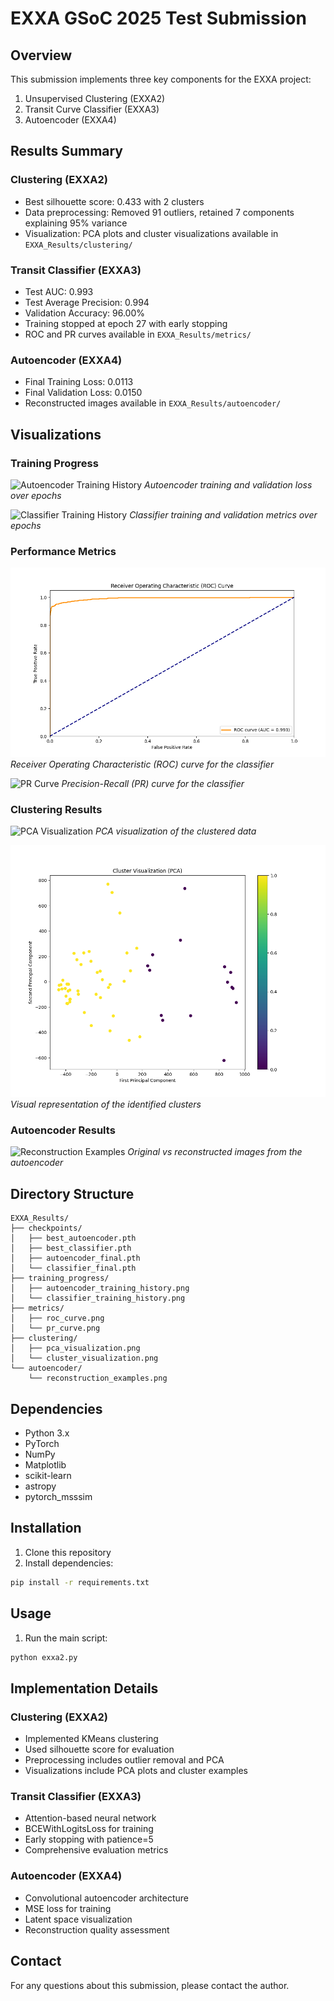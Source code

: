 # EXXA GSoC 2025 Test Submission

## Overview
This submission implements three key components for the EXXA project:
1. Unsupervised Clustering (EXXA2)
2. Transit Curve Classifier (EXXA3)
3. Autoencoder (EXXA4)

## Results Summary

### Clustering (EXXA2)
- Best silhouette score: 0.433 with 2 clusters
- Data preprocessing: Removed 91 outliers, retained 7 components explaining 95% variance
- Visualization: PCA plots and cluster visualizations available in `EXXA_Results/clustering/`

### Transit Classifier (EXXA3)
- Test AUC: 0.993
- Test Average Precision: 0.994
- Validation Accuracy: 96.00%
- Training stopped at epoch 27 with early stopping
- ROC and PR curves available in `EXXA_Results/metrics/`

### Autoencoder (EXXA4)
- Final Training Loss: 0.0113
- Final Validation Loss: 0.0150
- Reconstructed images available in `EXXA_Results/autoencoder/`

## Visualizations

### Training Progress
![Autoencoder Training History](EXXA_Results/training_progress/autoencoder_training_history.png)
*Autoencoder training and validation loss over epochs*

![Classifier Training History](EXXA_Results/training_progress/classifier_training_history.png)
*Classifier training and validation metrics over epochs*

### Performance Metrics
![ROC Curve](EXXA_Results/metrics/roc_curve.png)
*Receiver Operating Characteristic (ROC) curve for the classifier*

![PR Curve](EXXA_Results/metrics/pr_curve.png)
*Precision-Recall (PR) curve for the classifier*

### Clustering Results
![PCA Visualization](EXXA_Results/clustering/pca_visualization.png)
*PCA visualization of the clustered data*

![Cluster Visualization](EXXA_Results/clustering/cluster_visualization.png)
*Visual representation of the identified clusters*

### Autoencoder Results
![Reconstruction Examples](EXXA_Results/autoencoder/reconstruction_examples.png)
*Original vs reconstructed images from the autoencoder*

## Directory Structure
```
EXXA_Results/
├── checkpoints/
│   ├── best_autoencoder.pth
│   ├── best_classifier.pth
│   ├── autoencoder_final.pth
│   └── classifier_final.pth
├── training_progress/
│   ├── autoencoder_training_history.png
│   └── classifier_training_history.png
├── metrics/
│   ├── roc_curve.png
│   └── pr_curve.png
├── clustering/
│   ├── pca_visualization.png
│   └── cluster_visualization.png
└── autoencoder/
    └── reconstruction_examples.png
```

## Dependencies
- Python 3.x
- PyTorch
- NumPy
- Matplotlib
- scikit-learn
- astropy
- pytorch_msssim

## Installation
1. Clone this repository
2. Install dependencies:
```bash
pip install -r requirements.txt
```

## Usage
1. Run the main script:
```bash
python exxa2.py
```

## Implementation Details

### Clustering (EXXA2)
- Implemented KMeans clustering
- Used silhouette score for evaluation
- Preprocessing includes outlier removal and PCA
- Visualizations include PCA plots and cluster examples

### Transit Classifier (EXXA3)
- Attention-based neural network
- BCEWithLogitsLoss for training
- Early stopping with patience=5
- Comprehensive evaluation metrics

### Autoencoder (EXXA4)
- Convolutional autoencoder architecture
- MSE loss for training
- Latent space visualization
- Reconstruction quality assessment

## Contact
For any questions about this submission, please contact the author. 